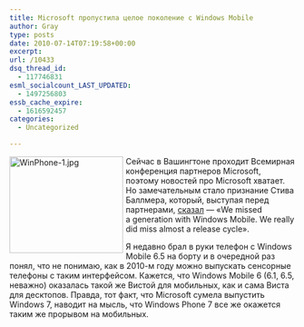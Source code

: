 ```yaml
---
title: Microsoft пропустила целое поколение с Windows Mobile
author: Gray
type: posts
date: 2010-07-14T07:19:58+00:00
excerpt:
url: /10433
dsq_thread_id:
  - 117746831
esml_socialcount_LAST_UPDATED:
  - 1497256803
essb_cache_expire:
  - 1616592457
categories:
  - Uncategorized

---
```








<img src="https://i1.wp.com/forumimg.net/blog/WinPhone-1.jpg?resize=200%2C170" width="200" height="170" alt="WinPhone-1.jpg" style="float:left; margin-right:5px; margin-bottom:5px;" data-recalc-dims="1" /> 

Сейчас в&nbsp;Вашингтоне проходит Всемирная конференция партнеров Microsoft, поэтому новостей про Microsoft хватает. Но&nbsp;замечательным стало признание Стива Баллмера, который, выступая перед партнерами, <a href="http://blog.seattlepi.com/microsoft/archives/214281.asp" target="_blank">сказал</a>&nbsp;&mdash; &laquo;We&nbsp;missed a&nbsp;generation with Windows Mobile. We&nbsp;really did miss almost a&nbsp;release cycle&raquo;.

Я&nbsp;недавно брал в&nbsp;руки телефон с&nbsp;Windows Mobile&nbsp;6.5&nbsp;на борту и&nbsp;в&nbsp;очередной раз понял, что не&nbsp;понимаю, как в&nbsp;<nobr>2010-м</nobr> году можно выпускать сенсорные телефоны с&nbsp;таким интерфейсом. Кажется, что Windows Mobile&nbsp;6 (6.1, 6.5, неважно) оказалась такой&nbsp;же Вистой для мобильных, как и&nbsp;сама Виста для десктопов. Правда, тот факт, что Microsoft сумела выпустить Windows&nbsp;7, наводит на&nbsp;мысль, что Windows Phone 7&nbsp;все&nbsp;же окажется таким&nbsp;же прорывом на&nbsp;мобильных.